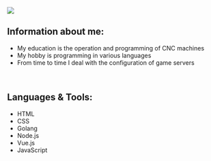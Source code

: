 <img src="https://github-readme-stats.vercel.app/api?username=3ACE-code&&show_icons=true&theme=ayu-mirage&hide=issues&custom_title=Hi I'm 3ACE-code "/>
<br />

## Information about me:
- My education is the operation and programming of CNC machines
- My hobby is programming in various languages
- From time to time I deal with the configuration of game servers
<br />

## Languages & Tools:
- HTML
- CSS
- Golang
- Node.js
- Vue.js
- JavaScript

